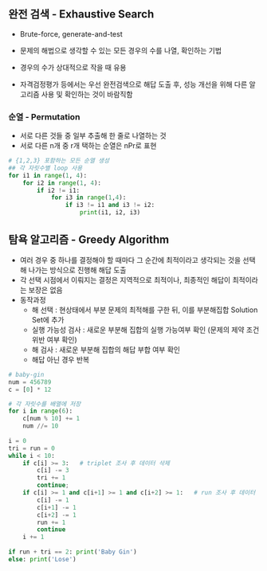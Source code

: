 ## 완전 검색 - Exhaustive Search

- Brute-force, generate-and-test

- 문제의 해법으로 생각할 수 있는 모든 경우의 수를 나열, 확인하는 기법
- 경우의 수가 상대적으로 작을 때 유용
- 자격검정평가 등에서는 우선 완전검색으로 해답 도출 후, 성능 개선을 위해 다른 알고리즘 사용 및 확인하는 것이 바람직함 



### 순열 - Permutation

- 서로 다른 것들 중 일부 추출해 한 줄로 나열하는 것
- 서로 다른 n개 중 r개 택하는 순열은  nPr로 표현

```python
# {1,2,3} 포함하는 모든 순열 생성
## 각 자릿수별 loop 사용
for i1 in range(1, 4):
    for i2 in range(1, 4):
        if i2 != i1:
            for i3 in range(1,4):
                if i3 != i1 and i3 != i2:
                    print(i1, i2, i3)
```





## 탐욕 알고리즘 - Greedy Algorithm

- 여러 경우 중 하나를 결정해야 할 때마다 그 순간에 최적이라고 생각되는 것을 선택해 나가는 방식으로 진행해 해답 도출
- 각 선택 시점에서 이뤄지는 결정은 지역적으로 최적이나, 최종적인 해답이 최적이라는 보장은 없음
- 동작과정
  - 해 선택 : 현상태에서 부분 문제의 최적해를 구한 뒤, 이를 부분해집합 Solution Set에 추가
  - 실행 가능성 검사 : 새로운 부분해 집합의 실행 가능여부 확인 (문제의 제약 조건 위반 여부 확인)
  - 해 검사 : 새로운 부분해 집합의 해답 부합 여부 확인
  - 해답 아닌 경우 반복

```python
# baby-gin
num = 456789
c = [0] * 12

# 각 자릿수를 배열에 저장
for i in range(6):
    c[num % 10] += 1
    num //= 10
    
i = 0
tri = run = 0
while i < 10:
    if c[i] >= 3:	# triplet 조사 후 데이터 삭제
        c[i] -= 3
        tri += 1
        continue;
    if c[i] >= 1 and c[i+1] >= 1 and c[i+2] >= 1:	# run 조사 후 데이터 삭제
        c[i] -= 1
        c[i+1] -= 1
        c[i+2] -= 1
        run += 1
        continue
    i += 1
    
if run + tri == 2: print('Baby Gin')
else: print('Lose')
```

